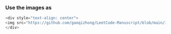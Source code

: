 ### Use the images as

```cpp
<div style="text-align: center">
<img src="https://github.com/gaoqizhong/LeetCode-Manuscript/blob/main/images/20220729-02.png" width=50%/>
</div>
```
